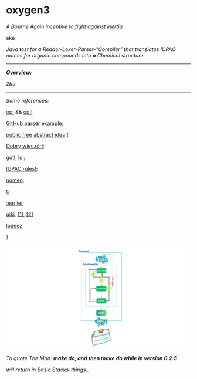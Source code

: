 # oxygen3

_A Bourne Again incentive to fight against inertia_

aka

_Java test for a Reader-Lexer-Parser-"Compiler" that translates IUPAC names for organic compounds into **a** Chemical structure._

---------------------------

_**Overview:**_

_2ba_

---------------------------

_Some references:_ 

[op!](https://github.com/dan2097/opsin/tree/master) && [op!!](https://opsin.ch.cam.ac.uk/)

[GitHub parser example](https://github.com/Markvis/parser);

[public free](https://www.youtube.com/watch?v=0ZDPvdp2uFk) [abstract idea](https://www.youtube.com/watch?v=VKM1eLoN-gI) {

[Dobry wieczór!](https://www.youtube.com/watch?v=eF9qWbuQLuw);

[gotl, lol](https://github.com/Arjentix/GOTL);

[IUPAC rules!](https://iupac.qmul.ac.uk/);

[nomen](https://www2.chemistry.msu.edu/faculty/reusch/virttxtjml/nomen1.htm);

[t:](https://www.javatpoint.com/compiler-tutorial)

[:earlier](https://web.archive.org/web/20160305041504/http://dragonbook.stanford.edu/lecture-notes/Stanford-CS143/08-Bottom-Up-Parsing.pdf)

[qiki](https://en.wikipedia.org/wiki/Shift-reduce_parser), [[1]](https://github.com/noahmpauls/parser-generator), [[2]](https://github.com/MidCube/java_lexer_and_parser)

[lodeez](https://www.youtube.com/watch?v=NjKJ9-ejR6o)

}

![demotest](https://github.com/KayserSoze42/ink/blob/main/src/main/java/ink/oxiemoron/lol/oxygen3/aquickonebythewho.png?raw=true)

_To quote The Man: **make do, and then make do while in version 0.2.5**_

_will return in Basic Stacks-things.._
